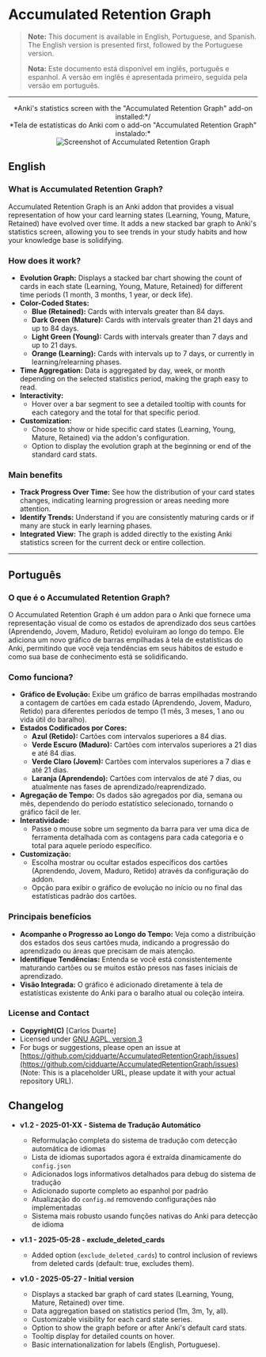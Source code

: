 # **Accumulated Retention Graph**

> **Note:** This document is available in English, Portuguese, and Spanish. The English version is presented first, followed by the Portuguese version.
>
> **Nota:** Este documento está disponível em inglês, português e espanhol. A versão em inglês é apresentada primeiro, seguida pela versão em português.

---

<p align="center">
  *Anki's statistics screen with the "Accumulated Retention Graph" add-on installed:*/<br>
  *Tela de estatísticas do Anki com o add-on "Accumulated Retention Graph" instalado:*
  <br>
  <img src="https://i.ibb.co/VpvWnjvy/image.png" alt="Screenshot of Accumulated Retention Graph">
</p>

## **English**

### What is Accumulated Retention Graph?

Accumulated Retention Graph is an Anki addon that provides a visual representation of how your card learning states (Learning, Young, Mature, Retained) have evolved over time. It adds a new stacked bar graph to Anki's statistics screen, allowing you to see trends in your study habits and how your knowledge base is solidifying.

### How does it work?

- **Evolution Graph:** Displays a stacked bar chart showing the count of cards in each state (Learning, Young, Mature, Retained) for different time periods (1 month, 3 months, 1 year, or deck life).
- **Color-Coded States:**
    - **Blue (Retained):** Cards with intervals greater than 84 days.
    - **Dark Green (Mature):** Cards with intervals greater than 21 days and up to 84 days.
    - **Light Green (Young):** Cards with intervals greater than 7 days and up to 21 days.
    - **Orange (Learning):** Cards with intervals up to 7 days, or currently in learning/relearning phases.
- **Time Aggregation:** Data is aggregated by day, week, or month depending on the selected statistics period, making the graph easy to read.
- **Interactivity:**
    - Hover over a bar segment to see a detailed tooltip with counts for each category and the total for that specific period.
- **Customization:**
    - Choose to show or hide specific card states (Learning, Young, Mature, Retained) via the addon's configuration.
    - Option to display the evolution graph at the beginning or end of the standard card stats.

### Main benefits

- **Track Progress Over Time:** See how the distribution of your card states changes, indicating learning progression or areas needing more attention.
- **Identify Trends:** Understand if you are consistently maturing cards or if many are stuck in early learning phases.
- **Integrated View:** The graph is added directly to the existing Anki statistics screen for the current deck or entire collection.

---

## **Português**

### O que é o Accumulated Retention Graph?

O Accumulated Retention Graph é um addon para o Anki que fornece uma representação visual de como os estados de aprendizado dos seus cartões (Aprendendo, Jovem, Maduro, Retido) evoluíram ao longo do tempo. Ele adiciona um novo gráfico de barras empilhadas à tela de estatísticas do Anki, permitindo que você veja tendências em seus hábitos de estudo e como sua base de conhecimento está se solidificando.

### Como funciona?

- **Gráfico de Evolução:** Exibe um gráfico de barras empilhadas mostrando a contagem de cartões em cada estado (Aprendendo, Jovem, Maduro, Retido) para diferentes períodos de tempo (1 mês, 3 meses, 1 ano ou vida útil do baralho).
- **Estados Codificados por Cores:**
    - **Azul (Retido):** Cartões com intervalos superiores a 84 dias.
    - **Verde Escuro (Maduro):** Cartões com intervalos superiores a 21 dias e até 84 dias.
    - **Verde Claro (Jovem):** Cartões com intervalos superiores a 7 dias e até 21 dias.
    - **Laranja (Aprendendo):** Cartões com intervalos de até 7 dias, ou atualmente nas fases de aprendizado/reaprendizado.
- **Agregação de Tempo:** Os dados são agregados por dia, semana ou mês, dependendo do período estatístico selecionado, tornando o gráfico fácil de ler.
- **Interatividade:**
    - Passe o mouse sobre um segmento da barra para ver uma dica de ferramenta detalhada com as contagens para cada categoria e o total para aquele período específico.
- **Customização:**
    - Escolha mostrar ou ocultar estados específicos dos cartões (Aprendendo, Jovem, Maduro, Retido) através da configuração do addon.
    - Opção para exibir o gráfico de evolução no início ou no final das estatísticas padrão dos cartões.

### Principais benefícios

- **Acompanhe o Progresso ao Longo do Tempo:** Veja como a distribuição dos estados dos seus cartões muda, indicando a progressão do aprendizado ou áreas que precisam de mais atenção.
- **Identifique Tendências:** Entenda se você está consistentemente maturando cartões ou se muitos estão presos nas fases iniciais de aprendizado.
- **Visão Integrada:** O gráfico é adicionado diretamente à tela de estatísticas existente do Anki para o baralho atual ou coleção inteira.

### License and Contact

- **Copyright(C)** [Carlos Duarte]
- Licensed under [GNU AGPL, version 3](http://www.gnu.org/licenses/agpl.html)
- For bugs or suggestions, please open an issue at [https://github.com/cjdduarte/AccumulatedRetentionGraph/issues](https://github.com/cjdduarte/AccumulatedRetentionGraph/issues) (Note: This is a placeholder URL, please update it with your actual repository URL).

## **Changelog**

- **v1.2 - 2025-01-XX - Sistema de Tradução Automático**
    - Reformulação completa do sistema de tradução com detecção automática de idiomas
    - Lista de idiomas suportados agora é extraída dinamicamente do `config.json`
    - Adicionados logs informativos detalhados para debug do sistema de tradução
    - Adicionado suporte completo ao espanhol por padrão
    - Atualização do `config.md` removendo configurações não implementadas
    - Sistema mais robusto usando funções nativas do Anki para detecção de idioma

- **v1.1 - 2025-05-28 - exclude_deleted_cards**
    - Added option (`exclude_deleted_cards`) to control inclusion of reviews from deleted cards (default: true, excludes them).

- **v1.0 - 2025-05-27 - Initial version**
  - Displays a stacked bar graph of card states (Learning, Young, Mature, Retained) over time.
  - Data aggregation based on statistics period (1m, 3m, 1y, all).
  - Customizable visibility for each card state series.
  - Option to show the graph before or after Anki's default card stats.
  - Tooltip display for detailed counts on hover.
  - Basic internationalization for labels (English, Portuguese).
